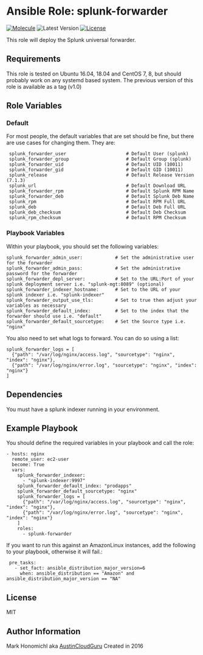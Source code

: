 Ansible Role: splunk-forwarder
=========
[![Molecule](https://github.com/austincloudguru/ansible-role-splunk-forwarder/workflows/Molecule/badge.svg?event=push)](https://github.com/austincloudguru/ansible-role-splunk-forwarder/actions?query=workflow%3AMolecule)
![Latest Version](https://img.shields.io/github/v/tag/austincloudguru/ansible-role-splunk-forwarder?sort=semver&label=Latest%20Version)
[![License](https://img.shields.io/github/license/austincloudguru/ansible-role-splunk-forwarder)](https://github.com/austincloudguru/ansible-role-splunk-forwarder/blob/master/LICENSE)

This role will deploy the Splunk universal forwarder.

Requirements
------------

This role is tested on Ubuntu 16.04, 18.04 and CentOS 7, 8, but should probably work on any systemd based system.  The previous version of this role is available as a tag (v1.0)


Role Variables
--------------

### Default

For most people, the default variables that are set should be fine, but there are use cases for changing them.  They are:


     splunk_forwarder_user                      # Default User (splunk)
     splunk_forwarder_group                     # Default Group (splunk)
     splunk_forwarder_uid                       # Default UID (10011)
     splunk_forwarder_gid                       # Default GID (10011)
     splunk_release                             # Default Release Version (7.1.3)
     splunk_url                                 # Default Download URL              
     splunk_forwarder_rpm                       # Default Splunk RPM Name
     splunk_forwarder_deb                       # Default Splunk Deb Name
     splunk_rpm                                 # Default RPM Full URL
     splunk_deb                                 # Default Deb Full URL
     splunk_deb_checksum                        # Default Deb Checksum
     splunk_rpm_checksum                        # Default RPM Checksum


### Playbook Variables

Within your playbook, you should set the following variables:

    splunk_forwarder_admin_user:            # Set the administrative user for the forwarder
    splunk_forwarder_admin_pass:            # Set the administrative password for the forwarder
    splunk_forwarder_depl_server:           # Set to the URL:Port of your splunk deployment server i.e. "splunk-mgt:8089" (optional)
    splunk_forwarder_indexer_hostname:      # Set to the URL of your splunk indexer i.e. "splunk-indexer"
    splunk_forwarder_output_use_tls:        # Set to true then adjust your variables as necessary
    splunk_forwarder_default_index:         # Set to the index that the forwarder should use i.e. "default"
    splunk_forwarder_default_sourcetype:    # Set the Source type i.e. "nginx"

You also need to set what logs to forward. You can do so using a list:

    splunk_forwarder_logs = [
      {"path": "/var/log/nginx/access.log", "sourcetype": "nginx", "index": "nginx"},
      {"path": "/var/log/nginx/error.log", "sourcetype": "nginx", "index": "nginx"}
    ]

Dependencies
------------

You must have a splunk indexer running in your environment.

Example Playbook
----------------

You should define the required variables in your playbook and call the role:

    - hosts: nginx
      remote_user: ec2-user
      become: True
      vars:
        splunk_forwarder_indexer:
          - "splunk-indexer:9997"
        splunk_forwarder_default_index: "prodapps"
        splunk_forwarder_default_sourcetype: "nginx"
        splunk_forwarder_logs = [
          {"path": "/var/log/nginx/access.log", "sourcetype": "nginx", "index": "nginx"},
          {"path": "/var/log/nginx/error.log", "sourcetype": "nginx", "index": "nginx"}
        ]
        roles:
          - splunk-forwarder

If you want to run this against an AmazonLinux instances, add the following to your playbook, otherwise it will fail.:

     pre_tasks:
       - set_fact: ansible_distribution_major_version=6
         when: ansible_distribution == "Amazon" and ansible_distribution_major_version == "NA"


License
-------

MIT


Author Information
------------------

Mark Honomichl aka [AustinCloudGuru](https://austincloud.guru)
Created in 2016 
